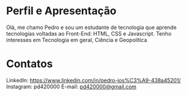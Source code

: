 # Perfil e Apresentação

Olá, me chamo Pedro e sou um estudante de tecnologia 
que aprende tecnologias voltadas ao Front-End: HTML, CSS e Javascript. Tenho interesses em 
Tecnologia em geral, Ciência e Geopolítica

# Contatos 
Linkedln: https://www.linkedin.com/in/pedro-jos%C3%A9-438a45201/
Instagram: pd420000
E-mail: pd420000@gmail.com

